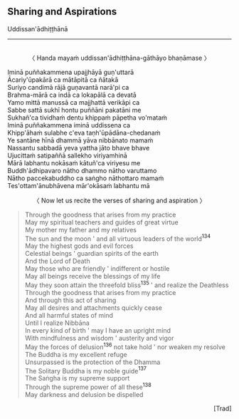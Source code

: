 ## Sharing and Aspirations<a id="uddissanadhitthana"></a>
Uddissan'ādhiṭṭhānā

---
<br>

<center>
〈 Handa mayaṁ uddissan'ādhiṭṭhāna-gāthāyo bhaṇāmase 〉
</center>

Iminā puññakammena upajjhāyā guṇ'uttarā\
Ācariy'ūpakārā ca mātāpitā ca ñātakā\
Suriyo candimā rājā guṇavantā narā'pi ca\
Brahma-mārā ca indā ca lokapālā ca devatā\
Yamo mittā manussā ca majjhattā verikāpi ca\
Sabbe sattā sukhī hontu puññāni pakatāni me\
Sukhañ'ca tividhaṁ dentu khippaṁ pāpetha vo'mataṁ\
Iminā puññakammena iminā uddissena ca\
Khipp'āhaṁ sulabhe c'eva taṇh'ūpādāna-chedanaṁ\
Ye santāne hīnā dhammā yāva nibbānato mamaṁ\
Nassantu sabbadā yeva yattha jāto bhave bhave\
Ujucittaṁ satipaññā sallekho viriyamhinā\
Mārā labhantu nokāsaṁ kātuñ'ca viriyesu me\
Buddh'ādhipavaro nātho dhammo nātho varuttamo\
Nātho paccekabuddho ca saṅgho nāthottaro mamaṁ\
Tes'ottam'ānubhāvena mār'okāsaṁ labhantu mā

<a id="sharing-aspirations"></a>
<center>
〈 Now let us recite the verses of sharing and aspiration 〉
</center>

<div class="english">

> Through the goodness that arises from my practice\
> May my spiritual teachers and guides of great virtue\
> My mother my father and my relatives\
> The sun and the moon <span class="breathmark">'</span> and all virtuous leaders of the world<a href="appendix/endnotes.html#en134" style="text-decoration: none;"><sup>134</sup></a>\
> May the highest gods and evil forces\
> Celestial beings <span class="breathmark">'</span> guardian spirits of the earth\
> And the Lord of Death\
> May those who are friendly <span class="breathmark">'</span> indifferent or hostile\
> May all beings receive the blessings of my life\
> May they soon attain the threefold bliss<a href="appendix/endnotes.html#en135" style="text-decoration: none;"><sup>135</sup></a> <span class="breathmark">'</span> and realize the Deathless\
> Through the goodness that arises from my practice\
> And through this act of sharing\
> May all desires and attachments quickly cease\
> And all harmful states of mind\
> Until I realize Nibbāna\
> In every kind of birth <span class="breathmark">'</span> may I have an upright mind\
> With mindfulness and wisdom <span class="breathmark">'</span> austerity and vigor\
> May the forces of delusion<a href="appendix/endnotes.html#en136" style="text-decoration: none;"><sup>136</sup></a> not take hold <span class="breathmark">'</span> nor weaken my resolve\
> The Buddha is my excellent refuge\
> Unsurpassed is the protection of the Dhamma\
> The Solitary Buddha is my noble guide<a href="appendix/endnotes.html#en137" style="text-decoration: none;"><sup>137</sup></a>\
> The Saṅgha is my supreme support\
> Through the supreme power of all these<a href="appendix/endnotes.html#en138" style="text-decoration: none;"><sup>138</sup></a>\
> May darkness and delusion be dispelled

</div>

<p style="text-align:right;">[Trad]</p>
